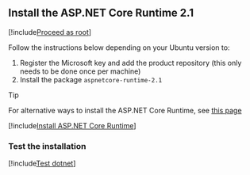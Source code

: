 ﻿## Install the ASP.NET Core Runtime 2.1

[!include[Proceed as root](../su.md)]

Follow the instructions below depending on your Ubuntu version to:

1. Register the Microsoft key and add the product repository (this only needs to be done once per machine)
1. Install the package `aspnetcore-runtime-2.1`

> [!TIP]
> For alternative ways to install the ASP.NET Core Runtime, see [this page](https://docs.microsoft.com/en-us/dotnet/core/install/runtime?pivots=os-linux)

[!include[Install ASP.NET Core Runtime](../../../../../includes/linux/ubuntu/install-aspnetcore-21.md)]

### Test the installation

[!include[Test dotnet](../test-dotnet-21.md)]
